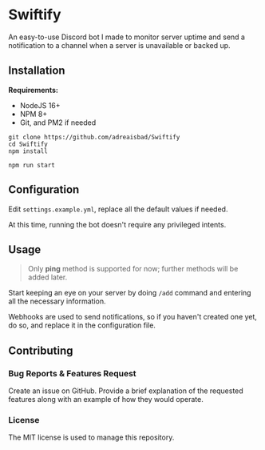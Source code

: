 # Swiftify
An easy-to-use Discord bot I made to monitor server uptime and send a notification to a channel when a server is unavailable or backed up.

## Installation

**Requirements:**
- NodeJS 16+
- NPM 8+
- Git, and PM2 if needed

```
git clone https://github.com/adreaisbad/Swiftify
cd Swiftify
npm install

npm run start
```

## Configuration

Edit ```settings.example.yml```, replace all the default values if needed.

At this time, running the bot doesn't require any privileged intents. 

## Usage

> Only **ping** method is supported for now; further methods will be added later. 

Start keeping an eye on your server by doing ```/add``` command and entering all the necessary information.
 
Webhooks are used to send notifications, so if you haven't created one yet, do so, and replace it in the configuration file. 

## Contributing

### Bug Reports & Features Request

Create an issue on GitHub. Provide a brief explanation of the requested features along with an example of how they would operate. 

### License

The MIT license is used to manage this repository. 
